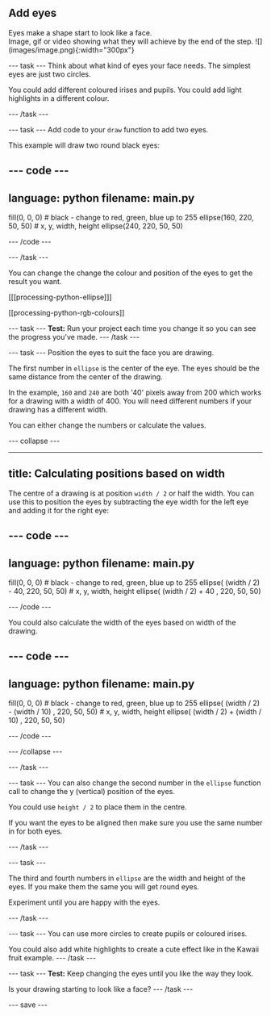 ## Add eyes

<div style="display: flex; flex-wrap: wrap">
<div style="flex-basis: 200px; flex-grow: 1; margin-right: 15px;">
Eyes make a shape start to look like a face.
</div>
<div>
Image, gif or video showing what they will achieve by the end of the step. ![](images/image.png){:width="300px"}
</div>
</div>

--- task ---
Think about what kind of eyes your face needs. The simplest eyes are just two circles. 

You could add different coloured irises and pupils. You could add light highlights in a different colour. 

--- /task ---

--- task ---
Add code to your `draw` function to add two eyes.

This example will draw two round black eyes:

--- code ---
---
language: python
filename: main.py
---

  fill(0, 0, 0) # black - change to red, green, blue up to 255
  ellipse(160, 220, 50, 50) # x, y, width, height
  ellipse(240, 220, 50, 50)

--- /code ---

--- /task ---

You can change the change the colour and position of the eyes to get the result you want.

[[[processing-python-ellipse]]]

[[processing-python-rgb-colours]]

--- task ---
**Test:** Run your project each time you change it so you can see the progress you've made.
--- /task ---

--- task ---
Position the eyes to suit the face you are drawing. 

The first number in `ellipse` is the center of the eye. The eyes should be the same distance from the center of the drawing. 

In the example, `160` and `240` are both '40' pixels away from 200 which works for a drawing with a width of 400. You will need different numbers if your drawing has a different width. 

You can either change the numbers or calculate the values.

--- collapse ---

---
title: Calculating positions based on width
---

The centre of a drawing is at position `width / 2` or half the width. You can use this to position the eyes by subtracting the eye width for the left eye and adding it for the right eye:

--- code ---
---
language: python
filename: main.py
---

  fill(0, 0, 0) # black - change to red, green, blue up to 255
  ellipse( (width / 2) - 40, 220, 50, 50) # x, y, width, height
  ellipse( (width / 2) + 40 , 220, 50, 50)

--- /code ---

You could also calculate the width of the eyes based on width of the drawing.

--- code ---
---
language: python
filename: main.py
---

  fill(0, 0, 0) # black - change to red, green, blue up to 255
  ellipse( (width / 2) - (width / 10) , 220, 50, 50) # x, y, width, height
  ellipse( (width / 2) + (width / 10) , 220, 50, 50)

--- /code ---

--- /collapse ---

--- /task ---

--- task ---
You can also change the second number in the `ellipse` function call to change the y (vertical) position of the eyes. 

You could use `height / 2` to place them in the centre.

If you want the eyes to be aligned then make sure you use the same number in for both eyes.

--- /task ---

--- task ---

The third and fourth numbers in `ellipse` are the width and height of the eyes. If you make them the same you will get round eyes.

Experiment until you are happy with the eyes. 

--- /task ---

--- task ---
You can use more circles to create pupils or coloured irises.

You could also add white highlights to create a cute effect like in the Kawaii fruit example.
--- /task ---

--- task ---
**Test:** Keep changing the eyes until you like the way they look.

Is your drawing starting to look like a face?
--- /task ---

--- save ---